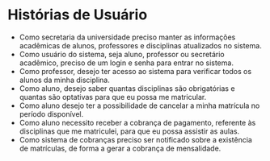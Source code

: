 # Histórias de Usuário
- Como secretaria da universidade preciso manter as informações acadêmicas de alunos, professores e disciplinas atualizados no sistema.
- Como usuário do sistema, seja aluno, professor ou secretário acadêmico, preciso de um login e senha para entrar no sistema.
- Como professor, desejo ter acesso ao sistema para verificar todos os alunos da minha disciplina.
- Como aluno, desejo saber quantas disciplinas são obrigatórias e quantas são optativas para que eu possa me matricular.
- Como aluno desejo ter a possibilidade de cancelar a minha matrícula no período disponível.
- Como aluno necessito receber a cobrança de pagamento, referente às disciplinas que me matriculei, para que eu possa assistir as aulas.
- Como sistema de cobranças preciso ser notificado sobre a existência de matrículas, de forma a gerar a cobrança de mensalidade.




